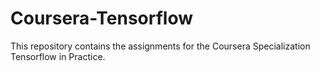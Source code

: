 # Coursera-Tensorflow
This repository contains the assignments for the Coursera Specialization Tensorflow in Practice.

